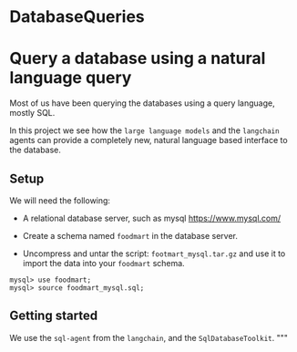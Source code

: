 # DatabaseQueries

# Query a database using a natural language query

Most of us have been querying the databases using a query language, mostly SQL. 

In this project we see how the `large language models` and the `langchain` agents can provide a completely new, natural language based interface to the database.

## Setup

We will need the following:

* A relational database server, such as mysql https://www.mysql.com/

* Create a schema named `foodmart` in the database server.

* Uncompress and untar the script: `footmart_mysql.tar.gz` and use it to import the data into your `foodmart` schema.

```
mysql> use foodmart;
mysql> source foodmart_mysql.sql;
```


## Getting started

We use the `sql-agent` from the `langchain`, and the `SqlDatabaseToolkit`.
"""